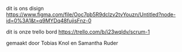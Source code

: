 dit is ons disign
https://www.figma.com/file/Ooc7pb5R9dclzv2tvYouzn/Untitled?node-id=0%3A1&t=q9MYDq48fujisFnz-0

dit is onze trello bord
https://trello.com/b/i23wqldv/scrum-1

gemaakt door Tobias Knol en Samantha Ruder
